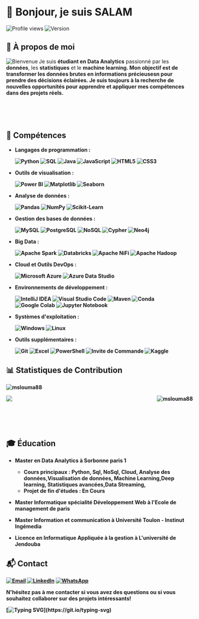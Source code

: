 # 👋 Bonjour, je suis **SALAM** 
![Profile views](https://komarev.com/ghpvc/?username=mslouma88)
![Version](https://img.shields.io/badge/version-1.5-blue.svg)



<!--<p align="left"> <img src="https://github-profile-trophy.vercel.app/?username=mslouma88" alt="mslouma88" /> </p>
<p align="left"> <img src="https://komarev.com/ghpvc/?username=mslouma88&label=Profile%20views&color=0e75b6&style=flat" alt="mslouma88" /> </p>
-->

<p align="right">
<h2>🌟 À propos de moi</h2>
<img src="https://media0.giphy.com/media/v1.Y2lkPTc5MGI3NjExbm9vOXNvN3p0bmp1OW9zdWNqdTlrMDkyc2p1cnZsYW1lazlqbzdwOSZlcD12MV9pbnRlcm5hbF9naWZfYnlfaWQmY3Q9Zw/M9kgjEsLG6LMbYC9dl/200.webp" align="left" alt="Bienvenue">

Je suis <b>étudiant en Data Analytics</b> passionné par les <b>données</b>, les <b>statistiques</b> et le <b>machine learning<b>. Mon objectif est de transformer les données brutes en informations précieusesn pour prendre des décisions éclairées. Je suis toujours à la recherche de nouvelles opportunités pour apprendre et appliquer mes compétences dans des projets réels.

<br><br><br>

## 🔧 Compétences

- **Langages de programmation** :

  ![Python](https://img.shields.io/badge/Python-3776AB?style=for-the-badge&logo=python&logoColor=white) 
  ![SQL](https://img.shields.io/badge/SQL-4479A1?style=for-the-badge&logo=postgresql&logoColor=white)
  ![Java](https://img.shields.io/badge/Java-007396?style=for-the-badge&logo=java&logoColor=white)
  ![JavaScript](https://img.shields.io/badge/JavaScript-F7DF1E?style=for-the-badge&logo=javascript&logoColor=black)
  ![HTML5](https://img.shields.io/badge/HTML5-E34F26?style=for-the-badge&logo=html5&logoColor=white)
  ![CSS3](https://img.shields.io/badge/CSS3-1572B6?style=for-the-badge&logo=css3&logoColor=white)
 
  
- **Outils de visualisation** :
  
  ![Power BI](https://img.shields.io/badge/Power%20BI-F2C811?style=for-the-badge&logo=power-bi&logoColor=white) 
  ![Matplotlib](https://img.shields.io/badge/Matplotlib-3776AB?style=for-the-badge&logo=python&logoColor=white) 
  ![Seaborn](https://img.shields.io/badge/Seaborn-3776AB?style=for-the-badge&logo=python&logoColor=white)
  
  
- **Analyse de données** :
  
  ![Pandas](https://img.shields.io/badge/Pandas-150458?style=for-the-badge&logo=pandas&logoColor=white) 
  ![NumPy](https://img.shields.io/badge/NumPy-013243?style=for-the-badge&logo=numpy&logoColor=white) 
  ![Scikit-Learn](https://img.shields.io/badge/Scikit--Learn-F7931E?style=for-the-badge&logo=scikit-learn&logoColor=white)
  
  
- **Gestion des bases de données** :
  
  ![MySQL](https://img.shields.io/badge/MySQL-4479A1?style=for-the-badge&logo=mysql&logoColor=white) 
  ![PostgreSQL](https://img.shields.io/badge/PostgreSQL-336791?style=for-the-badge&logo=postgresql&logoColor=white)
  ![NoSQL](https://img.shields.io/badge/NoSQL-E91E63?style=for-the-badge&logo=nosql&logoColor=white)
  ![Cypher](https://img.shields.io/badge/Cypher-4B0082?style=for-the-badge&logo=neo4j&logoColor=white)
  ![Neo4j](https://img.shields.io/badge/Neo4j-008CC1?style=for-the-badge&logo=neo4j&logoColor=white)
  
    
- **Big Data** :
  
  ![Apache Spark](https://img.shields.io/badge/Apache%20Spark-E25A1C?style=for-the-badge&logo=apache-spark&logoColor=white)
  ![Databricks](https://img.shields.io/badge/Databricks-FF3621?style=for-the-badge&logo=databricks&logoColor=white)
  ![Apache NiFi](https://img.shields.io/badge/Apache%20NiFi-003A70?style=for-the-badge&logo=apache-nifi&logoColor=white)
  ![Apache Hadoop](https://img.shields.io/badge/Apache%20Hadoop-66CCFF?style=for-the-badge&logo=apache-hadoop&logoColor=black)
    
- **Cloud et Outils DevOps** :
  
  ![Microsoft Azure](https://img.shields.io/badge/Microsoft%20Azure-0078D4?style=for-the-badge&logo=microsoft-azure&logoColor=white)
  ![Azure Data Studio](https://img.shields.io/badge/Azure%20Data%20Studio-0078D4?style=for-the-badge&logo=microsoft-azure&logoColor=white)
    
- **Environnements de développement** :
  
  ![IntelliJ IDEA](https://img.shields.io/badge/IntelliJ%20IDEA-000000?style=for-the-badge&logo=intellij-idea&logoColor=white)
  ![Visual Studio Code](https://img.shields.io/badge/Visual%20Studio%20Code-007ACC?style=for-the-badge&logo=visual-studio-code&logoColor=white)
  ![Maven](https://img.shields.io/badge/Maven-C71A36?style=for-the-badge&logo=apache-maven&logoColor=white)
  ![Conda](https://img.shields.io/badge/Conda-44A833?style=for-the-badge&logo=anaconda&logoColor=white)
  ![Google Colab](https://img.shields.io/badge/Google%20Colab-F9AB00?style=for-the-badge&logo=google-colab&logoColor=white)
  ![Jupyter Notebook](https://img.shields.io/badge/Jupyter%20Notebook-F37626?style=for-the-badge&logo=jupyter&logoColor=white)
    
- **Systèmes d'exploitation** :
  
  ![Windows](https://img.shields.io/badge/Windows-0078D6?style=for-the-badge&logo=windows&logoColor=white)
  ![Linux](https://img.shields.io/badge/Linux-FCC624?style=for-the-badge&logo=linux&logoColor=black)
    
- **Outils supplémentaires** :
  
  ![Git](https://img.shields.io/badge/Git-F05032?style=for-the-badge&logo=git&logoColor=white) 
  ![Excel](https://img.shields.io/badge/Excel-217346?style=for-the-badge&logo=microsoft-excel&logoColor=white) 
  ![PowerShell](https://img.shields.io/badge/PowerShell-5391FE?style=for-the-badge&logo=powershell&logoColor=white) 
  ![Invite de Commande](https://img.shields.io/badge/Invite%20de%20Commande-1A1A1A?style=for-the-badge&logo=windows-terminal&logoColor=white) 
  ![Kaggle](https://img.shields.io/badge/Kaggle-20BEFF?style=for-the-badge&logo=kaggle&logoColor=white)
 
## 📊 Statistiques de Contribution

<!-- ![Stats de GitHub](https://github-readme-stats.vercel.app/api?username=mslouma88&show_icons=true&theme=radical) -->
<p><img align="center" src="https://github-readme-stats.vercel.app/api/top-langs?username=mslouma88&show_icons=true&locale=en&layout=compact&theme=radical" alt="mslouma88" /></p>

<p><img align="left" src="https://github-readme-stats.vercel.app/api?username=mslouma88&show_icons=true&theme=radical" /></p>
<p><img align="right" src="https://github-readme-streak-stats.herokuapp.com/?user=mslouma88&theme=radical" alt="mslouma88" /></p>

<!--[![mslouma88's github activity graph](https://github-readme-activity-graph.vercel.app/graph?username=mslouma88)](https://github.com/ashutosh00710/github-readme-activity-graph)-->

<br><br><br><br><br>


## 🎓 Éducation

- **Master en Data Analytics** à **Sorbonne paris 1**
  - Cours principaux : Python, Sql, NoSql, Cloud, Analyse des données,Visualisation de données, Machine Learning,Deep learning, Statistiques avancées,Data Streaming,
  - Projet de fin d'études : En Cours

- **Master Informatique spécialité Développement Web** à **l'Ecole de management de paris**

- **Master Information et communication** à **Université Toulon - Instinut Ingémedia**

- **Licence en Informatique Appliquée à la gestion** à **L'université de Jendouba**

## 📬 Contact

<a href="mailto:salam.mejri@gmail.com"><img src="https://img.shields.io/badge/Email-D14836?style=for-the-badge&logo=gmail&logoColor=white" alt="Email"></a>
<a href="https://www.linkedin.com/in/salam-mejri/"><img src="https://img.shields.io/badge/LinkedIn-0077B5?style=for-the-badge&logo=linkedin&logoColor=white" alt="LinkedIn"></a>
<a href="https://wa.me/"><img src="https://img.shields.io/badge/WhatsApp-25D366?style=for-the-badge&logo=whatsapp&logoColor=white" alt="WhatsApp"></a>


<!--
<div style="display: flex; justify-content: space-between;">
  <div>
    <a href="mailto:salam.mejri@gmail.com">
      <img src="https://img.shields.io/badge/Email-D14836?style=for-the-badge&logo=gmail&logoColor=white" alt="Email">
    </a>
  </div>
  <div>
    <a href="https://www.linkedin.com/in/salam-mejri/">
      <img src="https://img.shields.io/badge/LinkedIn-0077B5?style=for-the-badge&logo=linkedin&logoColor=white" alt="LinkedIn">
    </a>
  </div>
  <div>
    <a href="https://wa.me/">
      <img src="https://img.shields.io/badge/WhatsApp-25D366?style=for-the-badge&logo=whatsapp&logoColor=white" alt="WhatsApp">
    </a>
  </div>
</div>
-->

N'hésitez pas à me contacter si vous avez des questions ou si vous souhaitez collaborer sur des projets intéressants!

[![Typing SVG](https://readme-typing-svg.demolab.com?font=Fira+Code&size=18&pause=1000&random=false&width=435&lines=Merci+d'avoir+visit%C3%A9+mon+profil+Github+!)](https://git.io/typing-svg)
